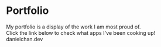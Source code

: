 # Portfolio

My portfolio is a display of the work I am most proud of. <br>
Click the link below to check what apps I've been cooking up! <br>
danielchan.dev